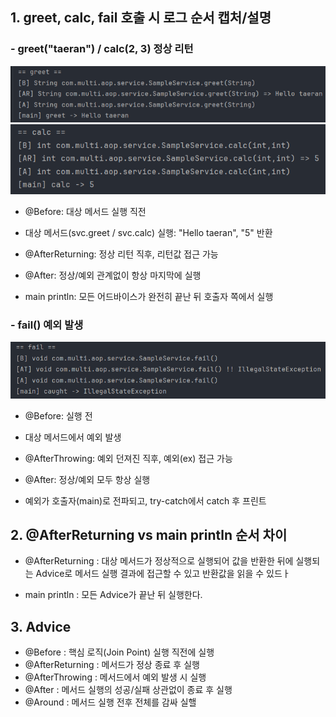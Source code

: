 ## 1. greet, calc, fail 호출 시 로그 순서 캡처/설명

### - greet("taeran") / calc(2, 3) 정상 리턴
![greet.png](greet.png)
![calc.png](calc.png)

- @Before: 대상 메서드 실행 직전

- 대상 메서드(svc.greet / svc.calc) 실행: "Hello taeran", "5" 반환

- @AfterReturning: 정상 리턴 직후, 리턴값 접근 가능

- @After: 정상/예외 관계없이 항상 마지막에 실행

- main println: 모든 어드바이스가 완전히 끝난 뒤 호출자 쪽에서 실행


### - fail() 예외 발생 
![fail.png](fail.png)

- @Before: 실행 전

- 대상 메서드에서 예외 발생

- @AfterThrowing: 예외 던져진 직후, 예외(ex) 접근 가능

- @After: 정상/예외 모두 항상 실행

- 예외가 호출자(main)로 전파되고, try-catch에서 catch 후 프린트

## 2. @AfterReturning vs main println 순서 차이
- @AfterReturning : 대상 메서드가 정상적으로 실행되어 값을 반환한 뒤에 실행되는 Advice로 메서드 실행 결과에 접근할 수 있고 반환값을 읽을 수 있드ㅏ

- main println : 모든 Advice가 끝난 뒤 실행한다.

## 3. Advice
- @Before : 핵심 로직(Join Point) 실행 직전에 실행
- @AfterReturning : 메서드가 정상 종료 후 실행
- @AfterThrowing : 메서드에서 예외 발생 시 실행
- @After : 메서드 실행의 성공/실패 상관없이 종료 후 실행
- @Around : 메서드 실행 전후 전체를 감싸 실핼